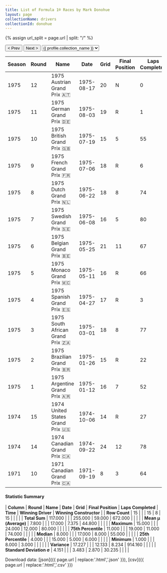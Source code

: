 ```yaml
---
title: List of Formula 1® Races by Mark Donohue
layout: page
collectionName: drivers
collectionId: donohue
---
```


{% assign url_split = page.url | split: "/" %}
<div id="collection-navigation">
<button onclick="selector.options[selector.selectedIndex-1].value && (window.location = selector.options[selector.selectedIndex-1].value);">&lt; Prev</button>
<button onclick="selector.options[selector.selectedIndex+1].value && (window.location = selector.options[selector.selectedIndex+1].value);">Next &gt;</button>
<select id="selector" onchange="this.options[this.selectedIndex].value && (window.location = this.options[this.selectedIndex].value);">
  {% for collectionId in site.data[page.collectionName].refs %}
    {% if collectionId == page.collectionId %}
      {% assign selected = "selected" %}
    {% else %}
      {% assign selected = "" %}
    {% endif %}
    {% assign profile = site.data[page.collectionName][collectionId].profile %}
    <option value="/f1/{{ page.collectionName }}/{{ collectionId }}/{{ url_split[4] }}" {{ selected }}>{{ profile.collection_name }}</option>
  {% endfor %}
</select>
</div>

| Season | Round | Name | Date | Grid | Final Position | Laps Completed | Time | Winning Driver | Winning Constructor |
|--|--|--|--|--|--|--|--|--|--|
| 1975 | 12 | 1975 Austrian Grand Prix 🇦🇹 | 1975-08-17 | 20 | N | 0 |   | Vittorio Brambilla 🇮🇹 | March 🇬🇧 |
| 1975 | 11 | 1975 German Grand Prix 🇩🇪 | 1975-08-03 | 19 | R | 1 |   | Carlos Reutemann 🇦🇷 | Brabham 🇬🇧 |
| 1975 | 10 | 1975 British Grand Prix 🇬🇧 | 1975-07-19 | 15 | 5 | 55 |   | Emerson Fittipaldi 🇧🇷 | McLaren 🇬🇧 |
| 1975 | 9 | 1975 French Grand Prix 🇫🇷 | 1975-07-06 | 18 | R | 6 |   | Niki Lauda 🇦🇹 | Ferrari 🇮🇹 |
| 1975 | 8 | 1975 Dutch Grand Prix 🇳🇱 | 1975-06-22 | 18 | 8 | 74 |   | James Hunt 🇬🇧 | Hesketh 🇬🇧 |
| 1975 | 7 | 1975 Swedish Grand Prix 🇸🇪 | 1975-06-08 | 16 | 5 | 80 | +1:30.763 | Niki Lauda 🇦🇹 | Ferrari 🇮🇹 |
| 1975 | 6 | 1975 Belgian Grand Prix 🇧🇪 | 1975-05-25 | 21 | 11 | 67 |   | Niki Lauda 🇦🇹 | Ferrari 🇮🇹 |
| 1975 | 5 | 1975 Monaco Grand Prix 🇲🇨 | 1975-05-11 | 16 | R | 66 |   | Niki Lauda 🇦🇹 | Ferrari 🇮🇹 |
| 1975 | 4 | 1975 Spanish Grand Prix 🇪🇸 | 1975-04-27 | 17 | R | 3 |   | Jochen Mass 🇩🇪 | McLaren 🇬🇧 |
| 1975 | 3 | 1975 South African Grand Prix 🇿🇦 | 1975-03-01 | 18 | 8 | 77 |   | Jody Scheckter 🇿🇦 | Tyrrell 🇬🇧 |
| 1975 | 2 | 1975 Brazilian Grand Prix 🇧🇷 | 1975-01-26 | 15 | R | 22 |   | Carlos Pace 🇧🇷 | Brabham 🇬🇧 |
| 1975 | 1 | 1975 Argentine Grand Prix 🇦🇷 | 1975-01-12 | 16 | 7 | 52 |   | Emerson Fittipaldi 🇧🇷 | McLaren 🇬🇧 |
| 1974 | 15 | 1974 United States Grand Prix 🇺🇸 | 1974-10-06 | 14 | R | 27 |   | Carlos Reutemann 🇦🇷 | Brabham 🇬🇧 |
| 1974 | 14 | 1974 Canadian Grand Prix 🇨🇦 | 1974-09-22 | 24 | 12 | 78 |   | Emerson Fittipaldi 🇧🇷 | McLaren 🇬🇧 |
| 1971 | 10 | 1971 Canadian Grand Prix 🇨🇦 | 1971-09-19 | 8 | 3 | 64 | +1:35.8 | Jackie Stewart 🇬🇧 | Tyrrell 🇬🇧 |

#### Statistic Summary

| **Column** | **Round** | **Name** | **Date** | **Grid** | **Final Position** | **Laps Completed** | **Time** | **Winning Driver** | **Winning Constructor** |
| **Row Count** | 15 |  |  | 15 | 8 | 15 |  |  |  |
| **Total Sum** | 117.000 |  |  | 255.000 | 59.000 | 672.000 |  |  |  |
| **Mean μ (Average)** | 7.800 |  |  | 17.000 | 7.375 | 44.800 |  |  |  |
| **Maximum** | 15.000 |  |  | 24.000 | 12.000 | 80.000 |  |  |  |
| **75th Percentile** | 11.000 |  |  | 19.000 | 11.000 | 74.000 |  |  |  |
| **Median** | 8.000 |  |  | 17.000 | 8.000 | 55.000 |  |  |  |
| **25th Percentile** | 4.000 |  |  | 15.000 | 5.000 | 6.000 |  |  |  |
| **Minimum** | 1.000 |  |  | 8.000 | 3.000 |  |  |  |  |
| **Variance** | 17.227 |  |  | 12.133 | 8.234 | 914.160 |  |  |  |
| **Standard Deviation σ** | 4.151 |  |  | 3.483 | 2.870 | 30.235 |  |  |  |

Download data: [json]({{ page.url | replace:'.html','.json' }}), [csv]({{ page.url | replace:'.html','.csv' }})
